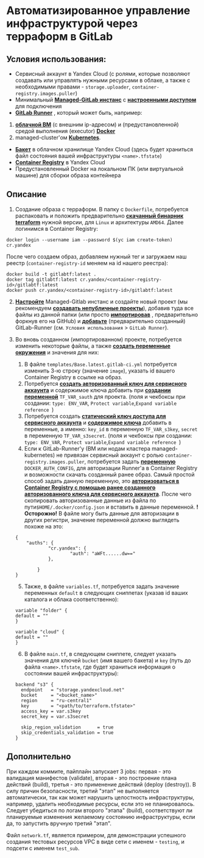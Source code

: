 # Автоматизированное управление инфраструктурой через терраформ в GitLab

## Условия использования:
* Сервисный аккаунт в Yandex Cloud (с ролями, которые позволяют создавать или управлять нужными ресурсами в облаке, а также с необходимыми правами - `storage.uploader`, `container-registry.images.puller`)
* Минимальный [**Managed-GitLab инстанс**](https://cloud.yandex.ru/docs/managed-gitlab/operations/instance/instance-create) c [**настроенными доступом**](https://cloud.yandex.ru/docs/managed-gitlab/operations/connect) для подключения
* [**GitLab Runner**](https://docs.gitlab.com/ee/tutorials/create_register_first_runner/#create-and-register-a-project-runner) , который может быть, например:
1. [**облачной ВМ**](https://docs.gitlab.com/runner/register/#linux) (с внешним ip-адресом) и (предустановленной) средой выполнения (executor) [**Docker**](https://docs.gitlab.com/runner/executors/docker.html)
2. managed-cluster'ом [**Kubernetes**](https://cloud.yandex.ru/docs/managed-kubernetes/operations/applications/gitlab-runner). 
* [**Бакет**](https://cloud.yandex.ru/docs/storage/operations/buckets/create) в облачном хранилище Yandex Cloud (здесь будет храниться файл состояния вашей инфраструктуры `<name>.tfstate`)
* [**Container Registry**](https://cloud.yandex.ru/docs/container-registry/operations/registry/registry-create) в Yandex Cloud
* Предустановленный Docker на локальном ПК (или виртуальной машине) для сборки образа контейнера

## Описание
1. Создание образа с терраформ.
В папку c `Dockerfile`, потребуется распаковать и положить предварительно [**скачанный бинарник terraform**](https://developer.hashicorp.com/terraform/downloads) нужной версии, для `Linux` и архитектуры `AMD64`.
Далее логинимcя в Container Registry:
```
docker login --username iam --password $(yc iam create-token) cr.yandex
```
После чего создаем образ, добавляем нужный тег и загружаем наш реестр (`container-registry-id` меняем на id нашего реестра):
```
docker build -t gitlabtf:latest .
docker tag gitlabtf:latest cr.yandex/<container-registry-id>/gitlabtf:latest
docker push cr.yandex/<container-registry-id>/gitlabtf:latest
```

2. [**Настройте**](https://cloud.yandex.ru/docs/managed-gitlab/quickstart#configure-mgl) Managed-Gitlab инстанс и создайте новый проект (мы рекомендуем [**создавать непубличные проекты**](https://docs.gitlab.com/ee/user/public_access.html)), добавив туда все файлы из данной папки (или просто [**импортировав**](https://docs.gitlab.com/ee/user/project/import/github.html#import-your-github-repository-into-gitlab) , предварительно форкнув его на GitHub) и [**добавьте**](https://docs.gitlab.com/ee/tutorials/create_register_first_runner/#create-and-register-a-project-runner) (предварительно созданный) GitLab-Runner (см. `Условия использования` > `GitLab Runner`).

3. Во вновь созданном (импортированном) проекте, потребуется изменить некоторые файлы, а также [**создать переменные окружения**](https://docs.gitlab.com/ee/ci/variables/#define-a-cicd-variable-in-the-ui) и значения для них:
    1. В файле `templates/Base.latest.gitlab-ci.yml` потребуется изменить 3-ю строку (значение `image`), указать id вашего Container Registry в ссылке на образ.
    2. Потребуется [**создать авторизованный ключ для сервисного аккаунта**](https://cloud.yandex.ru/docs/iam/operations/authorized-key/create) и содержимое ключа добавить при [**создании переменной**](https://docs.gitlab.com/ee/ci/variables/#define-a-cicd-variable-in-the-ui) `TF_VAR_sauth` для проекта. (поля и чекбоксы при создании: `type: ENV_VAR`, `Protect variable`,`Expand variable reference `)
    3. Потребуется создать [**статический ключ доступа для сервисного аккаунта**](https://cloud.yandex.ru/docs/iam/operations/sa/create-access-key) и [**содержимое ключа**](https://cloud.yandex.ru/docs/iam/concepts/authorization/access-key) добавить в переменные, а именно: `key_id` в переменную `TF_VAR_s3key`, `secret` в переменную `TF_VAR_s3secret`. (поля и чекбоксы при создании: `type: ENV_VAR`, `Protect variable`,`Expand variable reference `)
    4. Если к GitLab-Runner'у (ВМ или нодам кластера managed-kubernetes) не привязан сервисный аккаунт с ролью `container-registry.images.puller`, потребуется задать [**переменную**](https://docs.gitlab.com/ee/ci/docker/using_docker_images.html#access-an-image-from-a-private-container-registry) `DOCKER_AUTH_CONFIG`, для авторизации Runner'a в Container Registry и возможности скачать созданный ранее образ.
    Самый простой способ задать данную переменную, это [**авторизоваться в Container Registry с помощью ранее созданного авторизованного ключа для сервисного аккаунта**](https://cloud.yandex.ru/docs/container-registry/operations/authentication#sa). После чего скопировать авторизованные данные из файла по пути`$HOME/.docker/config.json` и вставить в данные переменной.
    **!Осторожно!** В файле могу быть данные для авторизации в других регистри, значение переменной должно выглядеть похоже на это:
    ```
    {
        "auths": {
                "cr.yandex": {
                        "auth": "aWFt......dw=="
                },

            }
    }
    ```
    5. Также, в файле `variables.tf`, потребуется задать значение переменных `default` в следующих сниппетах (указав id ваших каталога и облака соответственно):
    ```
    variable "folder" {
    default = ""
    }

   variable "cloud" {
    default = ""
    }
    ```
    6. В файле `main.tf`, в следующем сниппете, следует указать значения для ключей `bucket` (имя вашего бакета) и `key` (путь до файла `<name>.tfstate`, где будет храниться информация о состоянии вашей инфраструктуры):

    ```
    backend "s3" {
      endpoint   = "storage.yandexcloud.net"
      bucket     = "<bucket_name>"
      region     = "ru-central1"
      key        = "<path/to/terraform.tfstate>"
      access_key = var.s3key
      secret_key = var.s3secret

      skip_region_validation      = true
      skip_credentials_validation = true
    }
    ```
## Дополнительно
При каждом коммите, пайплайн запускает 3 jobs: первая - это валидация манифестов (validate), вторая - это построение плана действий (build), третья - это применение действий (deploy (destroy)).
В силу причин безопасности, третий "этап" не выполняется автоматически, так как может нарушить целостность инфраструктуры, например, удалить необходимые ресурсы, если это не планировалось.
Следует убедиться по логам второго "этапа" (build), соответствуют ли планируемые изменения желаемому состоянию инфраструктуры, если да, то запустить вручную третий "этап".

Файл `network.tf`, является примером, для демонстрации успешного создания тестовых ресурсов VPC в виде сети с именем - `testing`, и подсети c именем `test_sub`. 